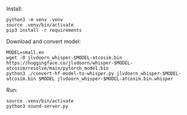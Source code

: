 Install:

    python3 -m venv .venv
    source .venv/bin/activate
    pip3 install -r requirements

Download and convert model:

    MODEL=small.en
    wget -O jlvdoorn_whisper-$MODEL-atcosim.bin https://huggingface.co/jlvdoorn/whisper-$MODEL-atcosim/resolve/main/pytorch_model.bin
    python3 ./convert-hf-model-to-whisper.py jlvdoorn_whisper-$MODEL-atcosim.bin $MODEL jlvdoorn_whisper-$MODEL-atcosim.bin.whisper

Run:

    source .venv/bin/activate
    python3 sound-server.py
